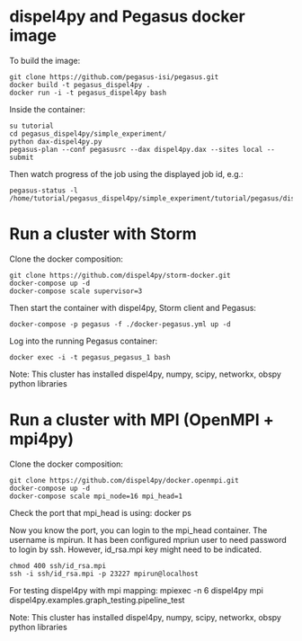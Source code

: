 # dispel4py and Pegasus docker image

To build the image:

    git clone https://github.com/pegasus-isi/pegasus.git
    docker build -t pegasus_dispel4py .
    docker run -i -t pegasus_dispel4py bash

Inside the container:

    su tutorial
    cd pegasus_dispel4py/simple_experiment/
    python dax-dispel4py.py
    pegasus-plan --conf pegasusrc --dax dispel4py.dax --sites local --submit

Then watch progress of the job using the displayed job id, e.g.:

    pegasus-status -l /home/tutorial/pegasus_dispel4py/simple_experiment/tutorial/pegasus/dispel4py/20160318T215222+0000


# Run a cluster with Storm

Clone the docker composition:

    git clone https://github.com/dispel4py/storm-docker.git
    docker-compose up -d
    docker-compose scale supervisor=3
    
Then start the container with dispel4py, Storm client and Pegasus:

    docker-compose -p pegasus -f ./docker-pegasus.yml up -d

Log into the running Pegasus container:

    docker exec -i -t pegasus_pegasus_1 bash

Note: This cluster has installed dispel4py, numpy, scipy, networkx, obspy python libraries

# Run a cluster with MPI (OpenMPI + mpi4py)

Clone the docker composition:

    git clone https://github.com/dispel4py/docker.openmpi.git
    docker-compose up -d
    docker-compose scale mpi_node=16 mpi_head=1

Check the port that mpi_head is using:
    docker ps

Now you know the port, you can login to the mpi_head container. The username is mpirun.
It has been configured mpriun user to need password to login by ssh. However, id_rsa.mpi key might need to be indicated.
 
    chmod 400 ssh/id_rsa.mpi
    ssh -i ssh/id_rsa.mpi -p 23227 mpirun@localhost

For testing dispel4py with mpi mapping:
     mpiexec -n 6 dispel4py mpi dispel4py.examples.graph_testing.pipeline_test	

Note: This cluster has installed dispel4py, numpy, scipy, networkx, obspy python libraries
